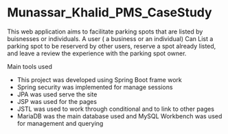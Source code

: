 # Munassar_Khalid_PMS_CaseStudy

This web application aims to facilitate parking spots that are listed by buisnesses or individuals. A user ( a business or an individual)
Can List a parking spot to be reserverd by other users, reserve a spot already listed, and leave a review the experience with the parking spot 
owner.


Main tools used
  * This project was developed using Spring Boot frame work
  * Spring security was implemented for manage sessions
  * JPA was used serve the site
  * JSP was used for the pages
  * JSTL was used to work through conditional and to link to other pages
  * MariaDB was the main database used and MySQL Workbench was used for management and querying

